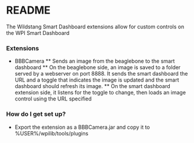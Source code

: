 # README #

The Wildstang Smart Dashboard extensions allow for custom controls on the WPI Smart Dashboard

### Extensions ###

* BBBCamera
** Sends an image from the beaglebone to the smart dashboard
** On the beaglebone side, an image is saved to a folder served by a webserver on port 8888. It sends the smart dashboard the URL and a toggle that indicates the image is updated and the smart dashboard should refresh its image.
** On the smart dashboard extension side, it listens for the toggle to change, then loads an image control using the URL specified

### How do I get set up? ###

* Export the extension as a BBBCamera.jar and copy it to %USER%/wpilib/tools/plugins